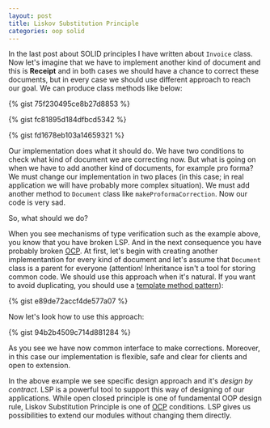 ```yaml
---
layout: post
title: Liskov Substitution Principle
categories: oop solid
---
```


In the last post about SOLID principles I have written about `Invoice` class. Now let's imagine that we have to implement another kind of document and this is **Receipt** and in both cases we should have a chance to correct these documents, but in every case we should use different approach to reach our goal. We can produce class methods like  below:

{% gist 75f230495ce8b27d8853 %}

{% gist fc81895d184dfbcd5342 %}

{% gist fd1678eb103a14659321 %}

Our implementation does what it should do. We have two conditions to check what kind of document we are correcting now. But what is going on when we have to add another kind of documents, for example pro forma? We must change our implementation in two places (in this case; in real application we will have probably more complex situation). We must add another method to `Document` class like `makeProformaCorrection`. Now our code is very sad.

So, what should we do?

When you see mechanisms of type verification such as the example above, you  know that you have broken LSP. And in the next consequence you have probably broken [OCP](http://geequ.github.io/oop/solid/2015/01/26/open-closed-principle/). At first, let's begin with creating another implementantion for every kind of document and let's assume that `Document` class is a parent for everyone (attention! Inheritance isn't a tool for storing common code. We should use this approach when it's natural. If you want to avoid duplicating, you should use a [template method pattern](http://en.wikipedia.org/wiki/Template_method_pattern)):

{% gist e89de72accf4de577a07 %}

Now let's look how to use this approach:

{% gist 94b2b4509c714d881284 %}

As you see we have now common interface to make corrections. Moreover, in this case our implementation is flexible, safe and clear for clients and open to extension.

In the above example we see specific design approach and it's *design by contract*. LSP is a powerful tool to support this way of designing of our applications. While open closed principle is one of fundamental OOP design rule, Liskov Substitution Principle is one of [OCP](http://geequ.github.io/oop/solid/2015/01/26/open-closed-principle/) conditions. LSP gives us possibilities to extend our modules without changing them directly.

